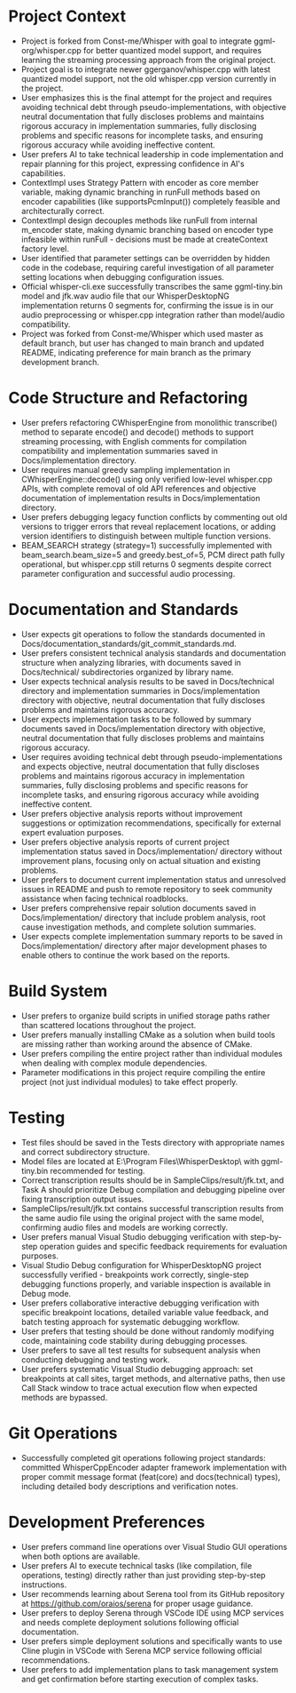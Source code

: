 
# Project Context
- Project is forked from Const-me/Whisper with goal to integrate ggml-org/whisper.cpp for better quantized model support, and requires learning the streaming processing approach from the original project.
- Project goal is to integrate newer ggerganov/whisper.cpp with latest quantized model support, not the old whisper.cpp version currently in the project.
- User emphasizes this is the final attempt for the project and requires avoiding technical debt through pseudo-implementations, with objective neutral documentation that fully discloses problems and maintains rigorous accuracy in implementation summaries, fully disclosing problems and specific reasons for incomplete tasks, and ensuring rigorous accuracy while avoiding ineffective content.
- User prefers AI to take technical leadership in code implementation and repair planning for this project, expressing confidence in AI's capabilities.
- ContextImpl uses Strategy Pattern with encoder as core member variable, making dynamic branching in runFull methods based on encoder capabilities (like supportsPcmInput()) completely feasible and architecturally correct.
- ContextImpl design decouples methods like runFull from internal m_encoder state, making dynamic branching based on encoder type infeasible within runFull - decisions must be made at createContext factory level.
- User identified that parameter settings can be overridden by hidden code in the codebase, requiring careful investigation of all parameter setting locations when debugging configuration issues.
- Official whisper-cli.exe successfully transcribes the same ggml-tiny.bin model and jfk.wav audio file that our WhisperDesktopNG implementation returns 0 segments for, confirming the issue is in our audio preprocessing or whisper.cpp integration rather than model/audio compatibility.
- Project was forked from Const-me/Whisper which used master as default branch, but user has changed to main branch and updated README, indicating preference for main branch as the primary development branch.

# Code Structure and Refactoring
- User prefers refactoring CWhisperEngine from monolithic transcribe() method to separate encode() and decode() methods to support streaming processing, with English comments for compilation compatibility and implementation summaries saved in Docs/implementation directory.
- User requires manual greedy sampling implementation in CWhisperEngine::decode() using only verified low-level whisper.cpp APIs, with complete removal of old API references and objective documentation of implementation results in Docs/implementation directory.
- User prefers debugging legacy function conflicts by commenting out old versions to trigger errors that reveal replacement locations, or adding version identifiers to distinguish between multiple function versions.
- BEAM_SEARCH strategy (strategy=1) successfully implemented with beam_search.beam_size=5 and greedy.best_of=5, PCM direct path fully operational, but whisper.cpp still returns 0 segments despite correct parameter configuration and successful audio processing.

# Documentation and Standards
- User expects git operations to follow the standards documented in Docs/documentation_standards/git_commit_standards.md.
- User prefers consistent technical analysis standards and documentation structure when analyzing libraries, with documents saved in Docs/technical/ subdirectories organized by library name.
- User expects technical analysis results to be saved in Docs/technical directory and implementation summaries in Docs/implementation directory with objective, neutral documentation that fully discloses problems and maintains rigorous accuracy.
- User expects implementation tasks to be followed by summary documents saved in Docs/implementation directory with objective, neutral documentation that fully discloses problems and maintains rigorous accuracy.
- User requires avoiding technical debt through pseudo-implementations and expects objective, neutral documentation that fully discloses problems and maintains rigorous accuracy in implementation summaries, fully disclosing problems and specific reasons for incomplete tasks, and ensuring rigorous accuracy while avoiding ineffective content.
- User prefers objective analysis reports without improvement suggestions or optimization recommendations, specifically for external expert evaluation purposes.
- User prefers objective analysis reports of current project implementation status saved in Docs/implementation/ directory without improvement plans, focusing only on actual situation and existing problems.
- User prefers to document current implementation status and unresolved issues in README and push to remote repository to seek community assistance when facing technical roadblocks.
- User prefers comprehensive repair solution documents saved in Docs/implementation/ directory that include problem analysis, root cause investigation methods, and complete solution summaries.
- User expects complete implementation summary reports to be saved in Docs/implementation/ directory after major development phases to enable others to continue the work based on the reports.

# Build System
- User prefers to organize build scripts in unified storage paths rather than scattered locations throughout the project.
- User prefers manually installing CMake as a solution when build tools are missing rather than working around the absence of CMake.
- User prefers compiling the entire project rather than individual modules when dealing with complex module dependencies.
- Parameter modifications in this project require compiling the entire project (not just individual modules) to take effect properly.

# Testing
- Test files should be saved in the Tests directory with appropriate names and correct subdirectory structure.
- Model files are located at E:\Program Files\WhisperDesktop\ with ggml-tiny.bin recommended for testing.
- Correct transcription results should be in SampleClips/result/jfk.txt, and Task A should prioritize Debug compilation and debugging pipeline over fixing transcription output issues.
- SampleClips/result/jfk.txt contains successful transcription results from the same audio file using the original project with the same model, confirming audio files and models are working correctly.
- User prefers manual Visual Studio debugging verification with step-by-step operation guides and specific feedback requirements for evaluation purposes.
- Visual Studio Debug configuration for WhisperDesktopNG project successfully verified - breakpoints work correctly, single-step debugging functions properly, and variable inspection is available in Debug mode.
- User prefers collaborative interactive debugging verification with specific breakpoint locations, detailed variable value feedback, and batch testing approach for systematic debugging workflow.
- User prefers that testing should be done without randomly modifying code, maintaining code stability during debugging processes.
- User prefers to save all test results for subsequent analysis when conducting debugging and testing work.
- User prefers systematic Visual Studio debugging approach: set breakpoints at call sites, target methods, and alternative paths, then use Call Stack window to trace actual execution flow when expected methods are bypassed.

# Git Operations
- Successfully completed git operations following project standards: committed WhisperCppEncoder adapter framework implementation with proper commit message format (feat(core) and docs(technical) types), including detailed body descriptions and verification notes.

# Development Preferences
- User prefers command line operations over Visual Studio GUI operations when both options are available.
- User prefers AI to execute technical tasks (like compilation, file operations, testing) directly rather than just providing step-by-step instructions.
- User recommends learning about Serena tool from its GitHub repository at https://github.com/oraios/serena for proper usage guidance.
- User prefers to deploy Serena through VSCode IDE using MCP services and needs complete deployment solutions following official documentation.
- User prefers simple deployment solutions and specifically wants to use Cline plugin in VSCode with Serena MCP service following official recommendations.
- User prefers to add implementation plans to task management system and get confirmation before starting execution of complex tasks.